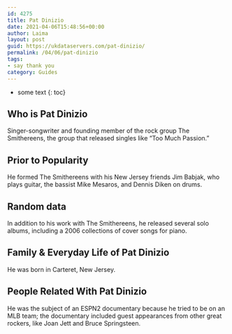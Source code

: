 ```yaml
---
id: 4275
title: Pat Dinizio
date: 2021-04-06T15:48:56+00:00
author: Laima
layout: post
guid: https://ukdataservers.com/pat-dinizio/
permalink: /04/06/pat-dinizio
tags:
- say thank you
category: Guides
---
```


* some text
{: toc}


## Who is Pat Dinizio
                  
                  
                  
Singer-songwriter and founding member of the rock group The Smithereens, the group that released singles like &#8220;Too Much Passion.&#8221;
                  
              
            
              
            
                
                
                
## Prior to Popularity
                  
                  
                  
He formed The Smithereens with his New Jersey friends Jim Babjak, who plays guitar, the bassist Mike Mesaros, and Dennis Diken on drums.
                  
              
            
              
            
                
                
                
## Random data
                  
                  
                  
In addition to his work with The Smithereens, he released several solo albums, including a 2006 collections of cover songs for piano.
                  
              
            
              
            
                
                
                
## Family & Everyday Life of Pat Dinizio
                  
                  
                  
He was born in Carteret, New Jersey.
                  
              
            
              
            
                
                
                
## People Related With Pat Dinizio
                  
                  
                  
He was the subject of an ESPN2 documentary because he tried to be on an MLB team; the documentary included guest appearances from other great rockers, like Joan Jett and Bruce Springsteen.
                  
              
            
              
            
                
              
            
              
              
            
            
              
            
          
          
          
